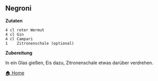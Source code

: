Negroni
-----------------

**Zutaten**

```
4 cl roter Wermut
4 cl Gin
4 cl Campari
1    Zitronenschale (optional)  
```

**Zubereitung**

In ein Glas gießen, Eis dazu, Zitronenschale etwas darüber verdrehen.

[🏠 Home](./../)
